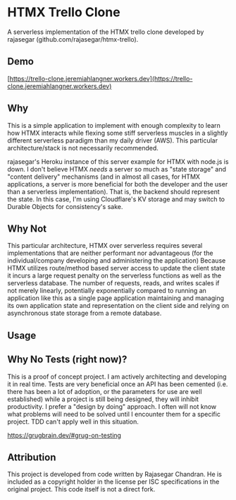 # HTMX Trello Clone

A serverless implementation of the HTMX trello clone developed by rajasegar
(github.com/rajasegar/htmx-trello).

## Demo

[https://trello-clone.jeremiahlangner.workers.dev](https://trello-clone.jeremiahlangner.workers.dev)

## Why

This is a simple application to implement with enough complexity to learn how
HTMX interacts while flexing some stiff serverless muscles in a slightly
different serverless paradigm than my daily driver (AWS). This particular
architecture/stack is not necessarily recommended.

rajasegar's Heroku instance of this server example for HTMX with node.js is
down. I don't believe HTMX _needs_ a server so much as "state storage" and
"content delivery" mechanisms (and in almost all cases, for HTMX applications, a
server is more beneficial for both the developer and the user than a serverless
implementation). That is, the backend should represent the state. In this case,
I'm using Cloudflare's KV storage and may switch to Durable Objects for
consistency's sake.

## Why Not

This particular architecture, HTMX over serverless requires several
implementations that are neither performant nor advantageous (for the
individual/company developing and administering the application) Because HTMX
utilizes route/method based server access to update the client state it incurs a
large request penalty on the serverless functions as well as the serverless
database. The number of requests, reads, and writes scales if not merely
linearly, potentially exponentially compared to running an application like this
as a single page application maintaining and managing its own application state
and representation on the client side and relying on asynchronous state storage
from a remote database.

## Usage

## Why No Tests (right now)?

This is a proof of concept project. I am actively architecting and developing it
in real time. Tests are very beneficial once an API has been cemented (i.e.
there has been a lot of adoption, or the parameters for use are well
established) while a project is still being designed, they will inhibit
productivity. I prefer a "design by doing" approach. I often will not know what
problems will need to be solved until I encounter them for a specific project.
TDD can't apply well in this situation.

https://grugbrain.dev/#grug-on-testing

## Attribution

This project is developed from code written by Rajasegar Chandran. He is
included as a copyright holder in the license per ISC specifications in the
original project. This code itself is not a direct fork.
